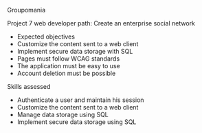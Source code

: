 Groupomania

Project 7 web developer path: Create an enterprise social network
-	Expected objectives
-	Customize the content sent to a web client
-	Implement secure data storage with SQL
-	Pages must follow WCAG standards
-	The application must be easy to use
-	Account deletion must be possible

Skills assessed
-	Authenticate a user and maintain his session
-	Customize the content sent to a web client
-	Manage data storage using SQL
-	Implement secure data storage using SQL
